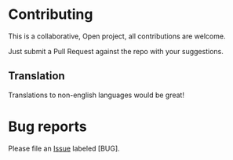 # Contributing

This is a collaborative, Open project, all contributions are welcome.

Just submit a Pull Request against the repo with your suggestions.

## Translation

Translations to non-english languages would be great!

# Bug reports

Please file an [Issue](https://github.com/fkh/nomic/issues) labeled [BUG].

